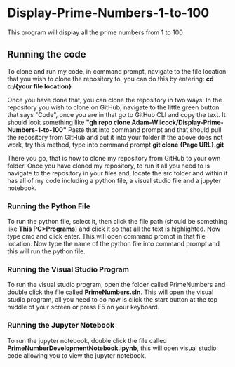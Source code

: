 # Display-Prime-Numbers-1-to-100
This program will display all the prime numbers from 1 to 100
## Running the code
To clone and run my code, in command prompt, navigate to the file location that you wish to clone the repository to, you can do this by entering:
**cd c:/{your file location}**

Once you have done that, you can clone the repository in two ways:
In the repository you wish to clone on GitHub, navigate to the little green button that says "Code", once you are in that go to GitHub CLI and copy the text. It should look something like **"gh repo clone Adam-Wilcock/Display-Prime-Numbers-1-to-100"**
Paste that into command prompt and that should pull the repository from GItHub and put it into your folder
If the above does not work, try this method, type into command prompt **git clone {Page URL}.git**

There you go, that is how to clone my repository from GitHub to your own folder.
Once you have cloned my repository, to run it all you need to is navigate to the repository in your files and, locate the src folder and within it has all of my code including a python file, a visual studio file and a jupyter notebook.
### Running the Python File
To run the python file, select it, then click the file path (should be something like **This PC>Programs**) and click it so that all the text is highlighted.
Now type cmd and click enter. This will open command prompt in that file location. Now type the name of the python file into command prompt and this will run the python file.
### Running the Visual Studio Program
To run the visual studio program, open the folder called PrimeNumbers and double click the file called **PrimeNumbers.sln**. This will open the visual studio program, all you need to do now is click the start button at the top middle of your screen or press F5 on your keyboard.
### Running the Jupyter Notebook
To run the jupyter notebook, double click the file called **PrimeNumberDevelopmentNotebook.ipynb**, this will open visual studio code allowing you to view the jupyter notebook.
